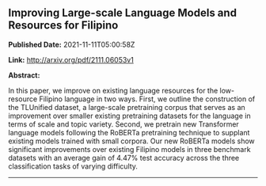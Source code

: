 ## Improving Large-scale Language Models and Resources for Filipino

**Published Date:** 2021-11-11T05:00:58Z

**Link:** http://arxiv.org/pdf/2111.06053v1

**Abstract:**

  In this paper, we improve on existing language resources for the low-resource
Filipino language in two ways. First, we outline the construction of the
TLUnified dataset, a large-scale pretraining corpus that serves as an
improvement over smaller existing pretraining datasets for the language in
terms of scale and topic variety. Second, we pretrain new Transformer language
models following the RoBERTa pretraining technique to supplant existing models
trained with small corpora. Our new RoBERTa models show significant
improvements over existing Filipino models in three benchmark datasets with an
average gain of 4.47% test accuracy across the three classification tasks of
varying difficulty.


---


